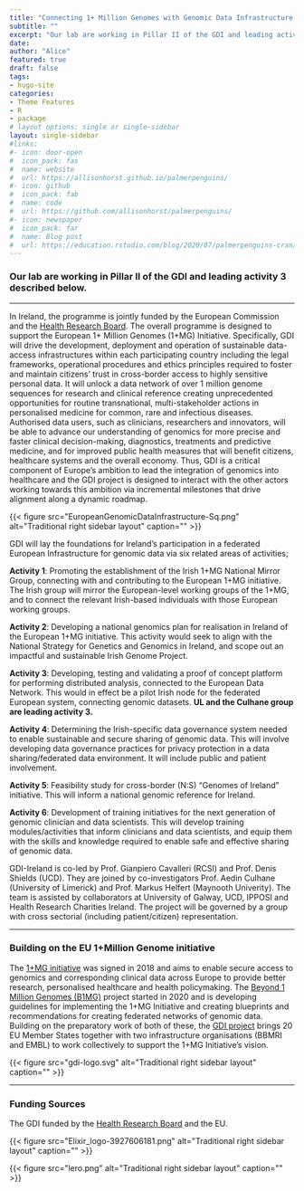 ```yaml
---
title: "Connecting 1+ Million Genomes with Genomic Data Infrastructure (GDI)"
subtitle: ""
excerpt: "Our lab are working in Pillar II of the GDI and leading activity 3 described below."
date: 
author: "Alice"
featured: true
draft: false
tags:
- hugo-site
categories:
- Theme Features
- R
- package
# layout options: single or single-sidebar
layout: single-sidebar
#links:
#- icon: door-open
#  icon_pack: fas
#  name: website
#  url: https://allisonhorst.github.io/palmerpenguins/
#- icon: github
#  icon_pack: fab
#  name: code
#  url: https://github.com/allisonhorst/palmerpenguins/
#- icon: newspaper
#  icon_pack: far
#  name: Blog post
#  url: https://education.rstudio.com/blog/2020/07/palmerpenguins-cran/
---
```


### Our lab are working in Pillar II of the GDI and leading activity 3 described below.

---

In Ireland, the programme is jointly funded by the European Commission and the [Health Research Board](https://www.hrb.ie/). The overall programme is designed to support the European 1+ Million Genomes (1+MG) Initiative. Specifically, GDI will drive the development, deployment and operation of sustainable data-access infrastructures within each participating country including the legal frameworks, operational procedures and ethics principles required to foster and maintain citizens’ trust in cross-border access to highly sensitive personal data. It will unlock a data network of over 1 million genome sequences for research and clinical reference creating unprecedented opportunities for routine transnational, multi-stakeholder actions in personalised medicine for common, rare and infectious diseases. Authorised data users, such as clinicians, researchers and innovators, will be able to advance our understanding of genomics for more precise and faster clinical decision-making, diagnostics, treatments and predictive medicine, and for improved public health measures that will benefit citizens, healthcare systems and the overall economy. Thus, GDI is a critical component of Europe’s ambition to lead the integration of genomics into healthcare and the GDI project is designed to interact with the other actors working towards this ambition via incremental milestones that drive alignment along a dynamic roadmap.

{{< figure src="EuropeanGenomicDataInfrastructure-Sq.png" alt="Traditional right sidebar layout" caption="" >}}

GDI will lay the foundations for Ireland’s participation in a federated European Infrastructure for genomic data via six related areas of activities;

__Activity 1__: Promoting the establishment of the Irish 1+MG National Mirror Group, connecting with and contributing to the European 1+MG initiative. The Irish group will mirror the European-level working groups of the 1+MG, and to connect the relevant Irish-based individuals with those European working groups.

__Activity 2__: Developing a national genomics plan for realisation in Ireland of the European 1+MG initiative. This activity would seek to align with the National Strategy for Genetics and Genomics in Ireland, and scope out an impactful and sustainable Irish Genome Project.

__Activity 3__: Developing, testing and validating a proof of concept platform for performing distributed analysis, connected to the European Data Network. This would in effect be a pilot Irish node for the federated European system, connecting genomic datasets. __UL and the Culhane group are leading activity 3.__

__Activity 4__: Determining the Irish-specific data governance system needed to enable sustainable and secure sharing of genomic data. This will involve developing data governance practices for privacy protection in a data sharing/federated data environment. It will include public and patient involvement.

__Activity 5__: Feasibility study for cross-border (N:S) “Genomes of Ireland” initiative. This will inform a national genomic reference for Ireland.

__Activity 6__: Development of training initiatives for the next generation of genomic clinician and data scientists. This will develop training modules/activities that inform clinicians and data scientists, and equip them with the skills and knowledge required to enable safe and effective sharing of genomic data.

GDI-Ireland is co-led by Prof. Gianpiero Cavalleri (RCSI) and Prof. Denis Shields (UCD). They are joined by co-investigators Prof. Aedin Culhane (University of Limerick) and Prof. Markus Helfert (Maynooth Univerity). The team is assisted by collaborators at University of Galway, UCD, IPPOSI and Health Research Charities Ireland. The project will be governed by a group with cross sectorial (including patient/citizen) representation.

---

### Building on the EU 1+Million Genome initiative

The [1+MG initiative](https://digital-strategy.ec.europa.eu/en/policies/1-million-genomes) was signed in 2018 and aims to enable secure access to genomics and corresponding clinical data across Europe to provide better research, personalised healthcare and health policymaking. The [Beyond 1 Million Genomes (B1MG)](https://b1mg-project.eu/) project started in 2020 and is developing guidelines for implementing the 1+MG Initiative and creating blueprints and recommendations for creating federated networks of genomic data. Building on the preparatory work of both of these, the [GDI project](https://gdi.onemilliongenomes.eu/news/) brings 20 EU Member States together with two infrastructure organisations (BBMRI and EMBL) to work collectively to support the 1+MG Initiative’s vision.

{{< figure src="gdi-logo.svg" alt="Traditional right sidebar layout" caption="" >}}

---

### Funding Sources

The GDI funded by the [Health Research Board](https://www.hrb.ie/) and the EU.

{{< figure src="Elixir_logo-3927606181.png" alt="Traditional right sidebar layout" caption="" >}}

{{< figure src="lero.png" alt="Traditional right sidebar layout" caption="" >}}


